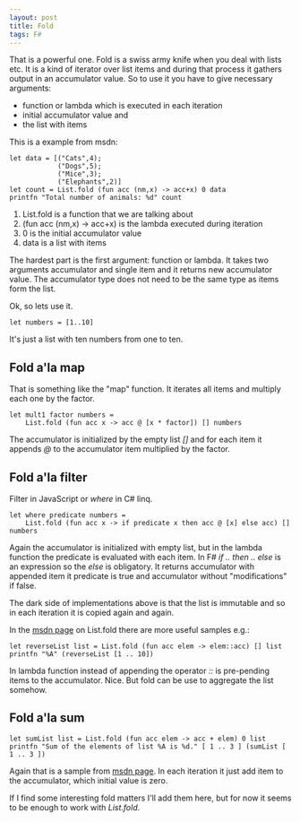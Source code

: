 ```yaml
---
layout: post
title: Fold
tags: F#
---
```

That is a powerful one. Fold is a swiss army knife when you deal with lists etc. It is a kind of iterator over list items and during that process it gathers output in an accumulator value. So to use it you have to give necessary arguments:

* function or lambda which is executed in each iteration
* initial accumulator value and
* the list with items

This is a  example from msdn:
```F#
let data = [("Cats",4);
            ("Dogs",5);
            ("Mice",3);
            ("Elephants",2)]
let count = List.fold (fun acc (nm,x) -> acc+x) 0 data
printfn "Total number of animals: %d" count
```

1. List.fold is a function that we are talking about
1. (fun acc (nm,x) -> acc+x) is the lambda executed during iteration
1. 0 is the initial accumulator value
1. data is a list with items

The hardest part is the first argument: function or lambda. It takes two arguments accumulator and single item and it returns new accumulator value. The accumulator type does not need to be the same type as items form the list.

Ok, so lets use it.

```F#
let numbers = [1..10]
```

It's just a list with ten numbers from one to ten.

Fold a'la map
-------------

That is something like the "map" function. It iterates all items and multiply each one by the factor.

```F#
let mult1 factor numbers =
    List.fold (fun acc x -> acc @ [x * factor]) [] numbers
```

The accumulator is initialized by the empty list *[]* and for each item it appends *@* to the accumulator item multiplied by the factor.

Fold a'la filter
----------------

Filter in JavaScript or *where* in C# linq.

```F#
let where predicate numbers =
    List.fold (fun acc x -> if predicate x then acc @ [x] else acc) [] numbers
```

Again the accumulator is initialized with empty list, but in the lambda function the predicate is evaluated with each item. In F# *if .. then .. else* is an expression so the *else* is obligatory. It returns accumulator with appended item it predicate is true and accumulator without "modifications" if false.

The dark side of implementations above is that the list is immutable and so in each iteration it is copied again and again.

In the [msdn page](https://msdn.microsoft.com/pl-pl/library/ee353894(v=vs.120).aspx) on List.fold there are more useful samples e.g.:

```F#
let reverseList list = List.fold (fun acc elem -> elem::acc) [] list
printfn "%A" (reverseList [1 .. 10])
```

In lambda function instead of appending the operator *::* is pre-pending items to the accumulator.
Nice.
But fold can be use to aggregate the list somehow. 

Fold a'la sum
-------------

```F#
let sumList list = List.fold (fun acc elem -> acc + elem) 0 list
printfn "Sum of the elements of list %A is %d." [ 1 .. 3 ] (sumList [ 1 .. 3 ])
```

Again that is a sample from [msdn page](https://msdn.microsoft.com/pl-pl/library/ee353894(v=vs.120).aspx).
In each iteration it just add item to the accumulator, which initial value is zero.

If I find some interesting fold matters I'll add them here, but for now it seems to be enough to work with *List.fold*.